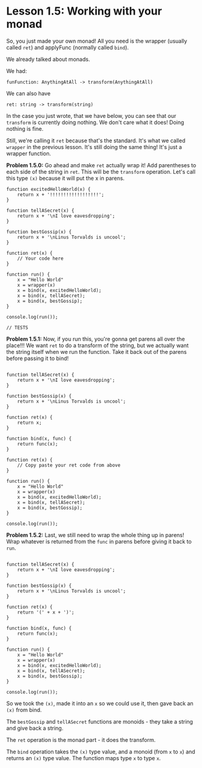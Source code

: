 # Lesson 1.5: Working with your monad 

So, you just made your own monad! All you need is the wrapper (usually called `ret`) and applyFunc (normally called `bind`). 

We already talked about monads.

We had:

```text
funFunction: AnythingAtAll -> transform(AnythingAtAll)
```

We can also have

```text
ret: string -> transform(string)
```

In the case you just wrote, that we have below, you can see that our `transform` is currently doing nothing. We don't care what it does! Doing nothing is fine.

Still, we're calling it `ret` because that's the standard. It's what we called `wrapper` in the previous lesson. It's still doing the same thing! It's just a wrapper function.

**Problem 1.5.0:** Go ahead and make `ret` actually wrap it! Add parentheses to each side of the string in `ret`. This will be the `transform` operation. Let's call this type `(x)` because it will put the x in parens.

```problem
function excitedHelloWorld(x) {
    return x + '!!!!!!!!!!!!!!!!!!';
}

function tellASecret(x) {
    return x + '\nI love eavesdropping';
}

function bestGossip(x) {
    return x + '\nLinus Torvalds is uncool';
}

function ret(x) {
    // Your code here
}

function run() {
    x = "Hello World"
    x = wrapper(x)
    x = bind(x, excitedHelloWorld);
    x = bind(x, tellASecret);
    x = bind(x, bestGossip);
}

console.log(run());

// TESTS
```

**Problem 1.5.1:** Now, if you run this, you're gonna get parens all over the place!!! We want `ret` to do a transform of the string, but we actually want the string itself when we run the function. Take it back out of the parens before passing it to bind!

```problem

function tellASecret(x) {
    return x + '\nI love eavesdropping';
}

function bestGossip(x) {
    return x + '\nLinus Torvalds is uncool';
}

function ret(x) {
    return x;
}

function bind(x, func) {
    return func(x);
}

function ret(x) {
    // Copy paste your ret code from above
}

function run() {
    x = "Hello World"
    x = wrapper(x)
    x = bind(x, excitedHelloWorld);
    x = bind(x, tellASecret);
    x = bind(x, bestGossip);
}

console.log(run());
```

**Problem 1.5.2:** Last, we still need to wrap the whole thing up in parens! Wrap whatever is returned from the `func` in parens before giving it back to `run`.

```problem

function tellASecret(x) {
    return x + '\nI love eavesdropping';
}

function bestGossip(x) {
    return x + '\nLinus Torvalds is uncool';
}

function ret(x) {
    return '(' + x + ')';
}

function bind(x, func) {
    return func(x);
}

function run() {
    x = "Hello World"
    x = wrapper(x)
    x = bind(x, excitedHelloWorld);
    x = bind(x, tellASecret);
    x = bind(x, bestGossip);
}

console.log(run());
```

So we took the `(x)`, made it into an `x` so we could use it, then gave back an
`(x)` from bind.

The `bestGossip` and `tellASecret` functions are monoids - they take a string and give back a string.

The `ret` operation is the monad part - it does the transform.

The `bind` operation takes the `(x)` type value, and a monoid (from `x` to `x`) and returns an `(x)` type value. The function maps type `x` to type `x`.

